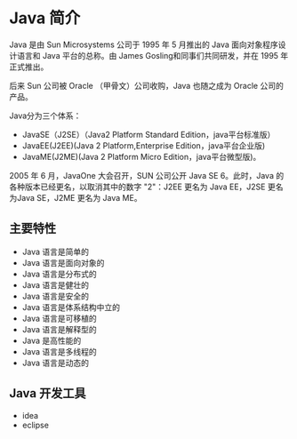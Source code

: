 # Java 简介
Java 是由 Sun Microsystems 公司于 1995 年 5 月推出的 Java 面向对象程序设计语言和 Java 平台的总称。由 James Gosling和同事们共同研发，并在 1995 年正式推出。

后来 Sun 公司被 Oracle （甲骨文）公司收购，Java 也随之成为 Oracle 公司的产品。

Java分为三个体系：

+  JavaSE（J2SE）（Java2 Platform Standard Edition，java平台标准版）
+  JavaEE(J2EE)(Java 2 Platform,Enterprise Edition，java平台企业版)
+  JavaME(J2ME)(Java 2 Platform Micro Edition，java平台微型版)。

2005 年 6 月，JavaOne 大会召开，SUN 公司公开 Java SE 6。此时，Java 的各种版本已经更名，以取消其中的数字 "2"：J2EE 更名为 Java EE，J2SE 更名为Java SE，J2ME 更名为 Java ME。

## 主要特性
+ Java 语言是简单的
+ Java 语言是面向对象的
+ Java 语言是分布式的
+ Java 语言是健壮的
+ Java 语言是安全的
+ Java 语言是体系结构中立的
+ Java 语言是可移植的
+ Java 语言是解释型的
+ Java 是高性能的
+ Java 语言是多线程的
+ Java 语言是动态的

## Java 开发工具
+ idea
+ eclipse
